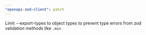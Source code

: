 ```yaml
---
"openapi-zod-client": patch
---
```


Limit --export-types to object types to prevent type errors from zod validation methods like `.min`

